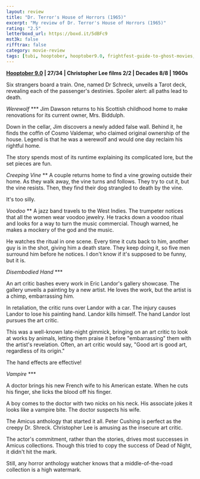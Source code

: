 ```yaml
---
layout: review
title: "Dr. Terror's House of Horrors (1965)"
excerpt: "My review of Dr. Terror's House of Horrors (1965)"
rating: "2.5"
letterboxd_url: https://boxd.it/5dBFc9
mst3k: false
rifftrax: false
category: movie-review
tags: [tubi, hooptober, hooptober9.0, frightfest-guide-to-ghost-movies, britsploitation, slasher, werewolves, horror-anthology]
---
```


<b><a href="https://boxd.it/pOmcY/detail" target="_blank" rel="noopener">Hooptober 9.0</a> | 27/34 | Christopher Lee films 2/2 | Decades 8/8 | 1960s</b>

Six strangers board a train. One, named Dr Schreck, unveils a Tarot deck, revealing each of the passenger's destinies. Spoiler alert: all paths lead to death.

<i>Werewolf</i> \*\*\*
Jim Dawson returns to his Scottish childhood home to make renovations for its current owner, Mrs. Biddulph.

Down in the cellar, Jim discovers a newly added false wall. Behind it, he finds the coffin of Cosmo Valdemar, who claimed original ownership of the house. Legend is that he was a werewolf and would one day reclaim his rightful home.

The story spends most of its runtime explaining its complicated lore, but the set pieces are fun.

<i>Creeping Vine</i> \*\*
A couple returns home to find a vine growing outside their home. As they walk away, the vine turns and follows. They try to cut it, but the vine resists. Then, they find their dog strangled to death by the vine.

It's too silly.

<i>Voodoo</i> \*\*
A jazz band travels to the West Indies. The trumpeter notices that all the women wear voodoo jewelry. He tracks down a voodoo ritual and looks for a way to turn the music commercial. Though warned, he makes a mockery of the god and the music.

He watches the ritual in one scene. Every time it cuts back to him, another guy is in the shot, giving him a death stare. They keep doing it, so five men surround him before he notices. I don't know if it's supposed to be funny, but it is.

<i>Disembodied Hand</i> \*\*\*

An art critic bashes every work in Eric Landor's gallery showcase. The gallery unveils a painting by a new artist. He loves the work, but the artist is a chimp, embarrassing him.

In retaliation, the critic runs over Landor with a car. The injury causes Landor to lose his painting hand. Landor kills himself. The hand Landor lost pursues the art critic.

This was a well-known late-night gimmick, bringing on an art critic to look at works by animals, letting them praise it before "embarrassing" them with the artist's revelation. Often, an art critic would say, "Good art is good art, regardless of its origin."

The hand effects are effective!

<i>Vampire</i> \*\*\*

A doctor brings his new French wife to his American estate. When he cuts his finger, she licks the blood off his finger.

A boy comes to the doctor with two nicks on his neck. His associate jokes it looks like a vampire bite. The doctor suspects his wife.

The Amicus anthology that started it all. Peter Cushing is perfect as the creepy Dr. Shreck. Christopher Lee is amusing as the insecure art critic.

The actor's commitment, rather than the stories, drives most successes in Amicus collections. Though this tried to copy the success of Dead of Night, it didn't hit the mark.

Still, any horror anthology watcher knows that a middle-of-the-road collection is a high watermark.
